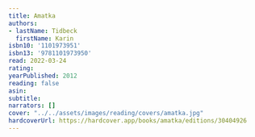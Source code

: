 ```yaml
---
title: Amatka
authors:
- lastName: Tidbeck
  firstName: Karin
isbn10: '1101973951'
isbn13: '9781101973950'
read: 2022-03-24
rating:
yearPublished: 2012
reading: false
asin:
subtitle:
narrators: []
cover: "../../assets/images/reading/covers/amatka.jpg"
hardcoverUrl: https://hardcover.app/books/amatka/editions/30404926
---
```

